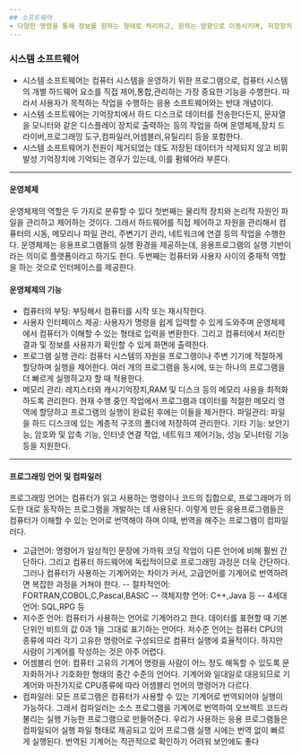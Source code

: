 ```yaml
---
## 소프트웨어
- 다양한 명령을 통해 정보를 원하는 형태로 처리하고, 원하는 방향으로 이동시키며, 저장장치에 저장한다. 이러한 명령이 모여서 하나의 프로그램을 형성하는 것으로, 프로그램들이 모여서 집합을 형성한 것이 소프트웨어다. 결과적으로 소프트웨어는 컴퓨터 시스템이나 주변기기 등의 하드웨어를 작동시켜 원하는 작업 결과를 얻기 위한 프로그램 또는 명령어의 거대 집합이다. 
---
```

### 시스템 소프트웨어
- 시스템 소프트웨어는 컴퓨터 시스템을 운영하기 위한 프로그램으로, 컴퓨터 시스템의 개별 하드웨어 요소를 직접 제어,통합,관리하는 가장 중요한 기능을 수행한다. 따라서 사용자가 목적하는 작업을 수행하는 응용 소프트웨어와는 반대 개념이다.
- 시스템 소프트웨어는 기억장치에서 하드 디스크로 데이터를 전송한다든지, 문자열을 모니터와 같은 디스플레이 장치로 출력하는 등의 작업을 하며 운영체제,장치 드라이버,프로그래밍 도구,컴파일러,어셈블러,유틸리티 등을 포함한다. 
- 시스템 소프트웨어가 전원이 제거되었는 데도 저장된 데이터가 삭제되지 않고 비휘발성 기억장치에 기억되는 경우가 있는데, 이를 펌웨어라 부른다.
---
#### 운영체제
운영체제의 역할은 두 가지로 분류할 수 있다 첫번째는 물리적 장치와 논리적 자원인 파일을 관리하고 제어하는 것이다. 그래서 하드웨어를 직접 제어하고 자원을 관리해서 컴퓨터의 시동, 메모리나 파일 관리, 주변기기 관리, 네트워크에 연결 등의 작업을 수행한다. 운영체제는 응용프로그램들의 실행 환경을 제공하는데, 응용프로그램의 실행 기반이라는 의미로 플랫폼이라고 하기도 한다. 두번째는 컴퓨터와 사용자 사이의 중재적 역할을 하는 것으로 인터페이스를 제공한다. 
#### 운영체제의 기능
- 컴퓨터의 부팅: 부팅해서 컴퓨터를 시작 또는 재시작한다. 
- 사용자 인터페이스 제공: 사용자가 명령을 쉽게 입력할 수 있게 도와주며 운영체제에서 컴퓨터가 이해할 수 있는 형태로 입력을 변환한다. 그리고 컴퓨터에서 처리한 결과 및 정보를 사용자가 확인할 수 있게 화면에 출력한다.
- 프로그램 실행 관리: 컴퓨터 시스템의 자원을 프로그랭이나 주변 기기에 적절하게 할당하며 실행을 제어한다. 여러 개의 프로그램을 동시에, 또는 하나의 프로그램을 더 빠르게 실행하고자 할 때 적용한다.
- 메모리 관리: 레지스터와 캐시기억장치,RAM 및 디스크 등의 메모리 사용을 최적화하도록 관리한다. 현재 수행 중인 작업에서 프로그램과 데이터를 적절한 메모리 영역에 할당하고 프로그램의 실행이 완료된 후에는 이들을 제거한다.
파일관리: 파일을 하드 디스크에 있는 계층적 구조의 폴더에 저장하여 관리한다.
기타 기능: 보안기능, 암호와 및 압축 기능, 인터넷 연결 작업, 네트워크 제어기능, 성능 모니터링 기능 등을 지원한다.
---
#### 프로그래밍 언어 및 컴파일러
프로그래밍 언어는 컴퓨터가 읽고 사용하는 명령이나 코드의 집합으로, 프로그래머가 의도한 대로 동작하는 프로그램을 개발하는 데 사용된다. 이렇게 만든 응용프로그램들은 컴퓨터가 이해할 수 있는 언어로 번역해야 하며 이때, 번역을 해주는 프로그램이 컴파일러다.
- 고급언어: 명령어가 일상적인 문장에 가까워 코딩 작업이 다른 언어에 비해 훨씬 간단하다. 그리고 컴퓨터 하드웨어에 독립적이므로 프로그래밍 과정은 더욱 간단하다. 그러나 컴퓨터가 사용하는 기계어와는 차이가 커서, 고급언어를 기계어로 번역하려면 복잡한 과정을 거쳐야 한다. 
-- 절차적언어: FORTRAN,COBOL,C,Pascal,BASIC
-- 객체지향 언어: C++,Java 등
-- 4세대 언어: SQL,RPG 등
- 저수준 언어: 컴퓨터가 사용하는 언어로 기계어라고 한다. 데이터를 표현할 때 기본 단위인 비트의 값 0과 1을 그대로 표기하는 언어다. 저수준 언어는 컴퓨터 CPU의 종류에 따라 각기 고유한 명령어로 구성되므로 컴퓨터 실행에 효율적이다. 하지만 사람이 기계어를 작성하는 것은 아주 어렵다. 
- 어셈블리 언어: 컴퓨터 고유의 기계어 명령을 사람이 어느 정도 해독할 수 있도록 문자화하거나 기호화한 형태의 중간 수준의 언어다. 기계어와 일대일로 대응되므로 기계어와 마찬가지로 CPU종류에 따라 어셈블리 언어의 명령어가 다르다. 
- 컴파일러: 모든 프로그램은 컴퓨터가 사용할 수 있는 기계어로 번역되어야 실행이 가능하다. 그래서 컴파일러는 소스 프로그램을 기계어로 번역하여 오브젝트 코드라 불리는 실행 가능한 프로그램으로 만들어준다. 우리가 사용하는 응용 프로그램들은 컴파일되어 실행 파일 형태로 제공되고 있어 프로그램 실행 시에는 번역 없이 빠르게 실행된다. 번역된 기계어는 직관적으로 확인하기 어려워 보안에도 좋다



